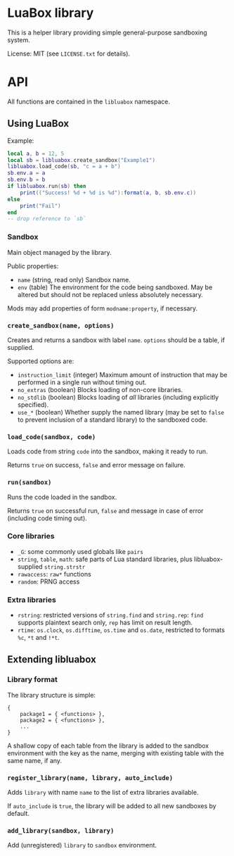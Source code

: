 # LuaBox library
This is a helper library providing simple general-purpose sandboxing system.

License: MIT (see `LICENSE.txt` for details).

# API
All functions are contained in the `libluabox` namespace.

## Using LuaBox
Example:

```lua
local a, b = 12, 5
local sb = libluabox.create_sandbox("Example1")
libluabox.load_code(sb, "c = a + b")
sb.env.a = a
sb.env.b = b
if libluabox.run(sb) then
	print(("Success! %d + %d is %d"):format(a, b, sb.env.c))
else
	print("Fail")
end
-- drop reference to `sb`
```

### Sandbox
Main object managed by the library.

Public properties:
* `name` (string, read only) Sandbox name.
* `env` (table) The environment for the code being sandboxed. May be altered
but should not be replaced unless absolutely necessary.

Mods may add properties of form `modname:property`, if necessary.

### `create_sandbox(name, options)`
Creates and returns a sandbox with label `name`. `options` should be a table,
if supplied.

Supported options are:

* `instruction_limit` (integer) Maximum amount of instruction that may be
performed in a single run without timing out.
* `no_extras` (boolean) Blocks loading of non-core libraries.
* `no_stdlib` (boolean) Blocks loading of *all* libraries (including explicitly
specified).
* `use_*` (boolean) Whether supply the named library (may be set to `false` to
prevent inclusion of a standard library) to the sandboxed code.

### `load_code(sandbox, code)`
Loads code from string `code` into the sandbox, making it ready to run.

Returns `true` on success, `false` and error message on failure.

### `run(sandbox)`
Runs the code loaded in the sandbox.

Returns `true` on successful run, `false` and message in case of error
(including
code timing out).

### Core libraries
* `_G`: some commonly used globals like `pairs`
* `string`, `table`, `math`: safe parts of Lua standard libraries, plus
libluabox-supplied `string.strstr`
* `rawaccess`: `raw*` functions
* `random`: PRNG access

### Extra libraries
* `rstring`: restricted versions of `string.find` and `string.rep`: `find`
supports plaintext search only, `rep` has limit on result length.
* `rtime`: `os.clock`, `os.difftime`, `os.time` and `os.date`, restricted to
formats `%c`, `*t` and `!*t`.

## Extending libluabox
### Library format
The library structure is simple:

	{
		package1 = { <functions> },
		package2 = { <functions> },
		...
	}

A shallow copy of each table from the library is added to the sandbox
environment with the key as the name, merging with existing table with the same
name, if any.

### `register_library(name, library, auto_include)`
Adds `library` with name `name` to the list of extra libraries available.

If `auto_include` is `true`, the library will be added to all new sandboxes
by default.

### `add_library(sandbox, library)`
Add (unregistered) `library` to `sandbox` environment.
